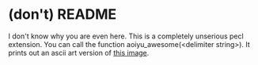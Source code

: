 (don't) README
==============

I don't know why you are even here. This is a completely unserious pecl extension.
You can call the function aoiyu_awesome(&lt;delimiter string&gt;). It prints out
an ascii art version of [this image](http://ktamura.com/static/img/aoiyu_maid.jpg).
